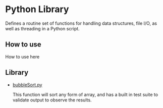 # Python Library
Defines a routine set of functions for handling data structures, file I/O, as well as threading in a Python script.

## How to use
How to use here

## Library
- [bubbleSort.py](lib/bubbleSort.py)

   This function will sort any form of array, and has a built in test suite to validate output to observe the results.